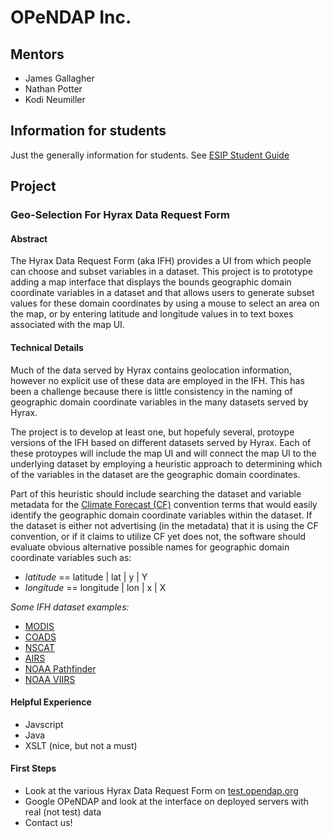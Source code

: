 # OPeNDAP Inc.

## Mentors

- James Gallagher
- Nathan Potter
- Kodi Neumiller

## Information for students
Just the generally information for students. See
[ESIP Student Guide](https://github.com/ESIPFed/gsoc/blob/master/STUDENT-contribution-guide.md)

## Project

###  Geo-Selection For Hyrax Data Request Form

#### Abstract
The Hyrax Data Request Form (aka IFH) provides a UI from which people can choose
and subset variables in a dataset. This project is to prototype adding a map
interface that displays the bounds geographic domain coordinate variables in a
dataset and that allows users to generate
subset values for these domain coordinates by using a mouse to select an
area on the map, or by entering latitude and longitude values in to text boxes
associated with the map UI.

#### Technical Details
Much of the data served by Hyrax contains geolocation information, however no
explicit use of these data are employed in the IFH. This has been a challenge
because there is little consistency in the naming of geographic domain coordinate
variables in the many datasets served by Hyrax.

The project is to develop at least one, but hopefuly several, protoype versions
of the IFH based on different datasets served by Hyrax. Each of these protoypes
will include the map UI and will connect the map UI to the underlying dataset by
employing a heuristic approach to determining which of the variables in the
dataset are the geographic domain coordinates.

Part of this heuristic should include searching the dataset and variable
metadata for the
[Climate Forecast (CF)](http://cfconventions.org) convention terms that would
easily identify the geographic
domain coordinate variables within the dataset. If the dataset is either not
advertising (in the metadata) that it is using the CF convention, or if it claims
to utilize CF yet does not, the software should evaluate obvious alternative 
possible names for geographic domain coordinate variables such as:

- *latitude* == latitude | lat | y | Y
- *longitude* == longitude | lon | x | X


*Some IFH dataset examples:*

- [MODIS](http://test.opendap.org/opendap/data/nc/20070917-MODIS_A-JPL-L2P-A2007260000000.L2_LAC_GHRSST-v01.nc.html)
- [COADS](http://test.opendap.org/opendap/data/nc/coads_climatology.nc.html)
- [NSCAT](http://test.opendap.org/opendap/data/hdf4/S2000415.HDF.gz.html)
- [AIRS](http://test.opendap.org/opendap/AIRS/AIRH3STM.003/2003.02.01/AIRS.2003.02.01.L3.RetStd_H028.v4.0.21.0.G06116143217.hdf.html)
- [NOAA Pathfinder](http://test.opendap.org/opendap/noaa_pathfinder/2005001-2005008.s0484pfv50-sst.hdf.html)
- [NOAA VIIRS](http://test.opendap.org/opendap/trink/GMTCO_npp_d20120120_t0528446_e0530088_b01189_c20120120114656525950_noaa_ops.h5.html)

#### Helpful Experience

- Javscript
- Java
- XSLT (nice, but not a must)

#### First Steps

- Look at the various Hyrax Data Request Form on [test.opendap.org](http://test.opendap.org/opendap/)
- Google OPeNDAP and look at the interface on deployed servers with real (not test) data
- Contact us!
